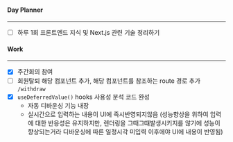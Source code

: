 
#### Day Planner
---
- [ ] 하루 1회 프론트엔드 지식 및 Next.js 관련 기술 정리하기


#### Work
---
- [x] 주간회의 참여
- [ ] 회원탈퇴 해당 컴포넌트 추가, 해당 컴포넌트를 참조하는 route 경로 추가 `/withdraw`
- [x] `useDeferredValue()` hooks 사용성 분석 코드 완성
	- 자동 디바운싱 기능 내장
	- 실시간으로 입력하는 내용이 UI에 즉시반영되지않음 (성능향상을 위하여 입력에 대한 반응성은 유지하지만, 렌더링을 그때그떄발생시키지를 않기에 성능이 향상되는거라 디바운싱에 따른 일정시각 미입력 이후에야 UI에 내용이 반영됨)
